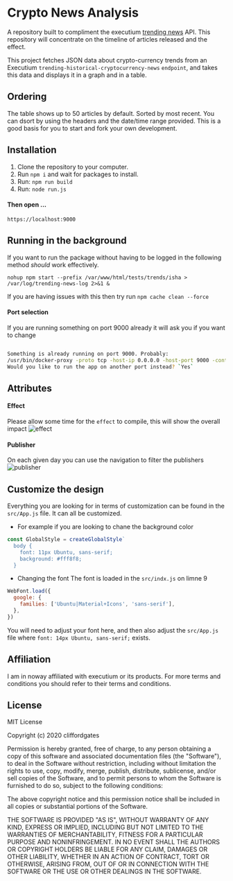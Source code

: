 # Crypto News Analysis
A repository built to compliment the executium [trending news](https://github.com/executium/trending-historical-cryptocurrency-news) API. This repository will concentrate on the timeline of articles released and the effect.

This project fetches JSON data about crypto-currency trends from an Executium `trending-historical-cryptocurrency-news` `endpoint`, and takes this data and displays it in a graph and in a table.

## Ordering
The table shows up to 50 articles by default. Sorted by most recent. You can dsort by using the headers and the date/time range provided. This is a good basis for you to start and fork your own development.

## Installation

1. Clone the repository to your computer.
2. Run `npm i` and wait for packages to install.
3. Run: `npm run build`
4. Run: `node run.js`

#### Then open ...

```
https://localhost:9000
```

## Running in the background
If you want to run the package without having to be logged in the following method *should* work effectively.

```
nohup npm start --prefix /var/www/html/tests/trends/isha > /var/log/trending-news-log 2>&1 &
```
If you are having issues with this then try run `npm cache clean --force`

#### Port selection
If you are running something on port 9000 already it will ask you if you want to change
```bash

Something is already running on port 9000. Probably:
/usr/bin/docker-proxy -proto tcp -host-ip 0.0.0.0 -host-port 9000 -container-ip x.x.x.x -container-port 9000 (pid 9053)
Would you like to run the app on another port instead? `Yes` 

```

## Attributes

#### Effect
Please allow some time for the `effect` to compile, this will show the overall impact
![effect](https://i.imgur.com/mJWhcFW.jpg)

#### Publisher
On each given day you can use the navigation to filter the publishers
![publisher](https://i.imgur.com/gZX45fq.jpg)

## Customize the design
Everything you are looking for in terms of customization can be found in the `src/App.js` file. It can all be customized.

- For example if you are looking to chane the background color

```javascript
const GlobalStyle = createGlobalStyle`
  body {
    font: 11px Ubuntu, sans-serif;
    background: #fff8f8;
  }
```

- Changing the font
The font is loaded in the `src/indx.js` on limne 9

```javascript
WebFont.load({
  google: {
    families: ['Ubuntu|Material+Icons', 'sans-serif'],
  },
})
```
You will need to adjust your font here, and then also adjust the  `src/App.js` file where `font: 14px Ubuntu, sans-serif;` exists.

## Affiliation
I am in noway affiliated with executium or its products. For more terms and conditions you should refer to their terms and conditions.

## License

MIT License

Copyright (c) 2020 cliffordgates

Permission is hereby granted, free of charge, to any person obtaining a copy
of this software and associated documentation files (the "Software"), to deal
in the Software without restriction, including without limitation the rights
to use, copy, modify, merge, publish, distribute, sublicense, and/or sell
copies of the Software, and to permit persons to whom the Software is
furnished to do so, subject to the following conditions:

The above copyright notice and this permission notice shall be included in all
copies or substantial portions of the Software.

THE SOFTWARE IS PROVIDED "AS IS", WITHOUT WARRANTY OF ANY KIND, EXPRESS OR
IMPLIED, INCLUDING BUT NOT LIMITED TO THE WARRANTIES OF MERCHANTABILITY,
FITNESS FOR A PARTICULAR PURPOSE AND NONINFRINGEMENT. IN NO EVENT SHALL THE
AUTHORS OR COPYRIGHT HOLDERS BE LIABLE FOR ANY CLAIM, DAMAGES OR OTHER
LIABILITY, WHETHER IN AN ACTION OF CONTRACT, TORT OR OTHERWISE, ARISING FROM,
OUT OF OR IN CONNECTION WITH THE SOFTWARE OR THE USE OR OTHER DEALINGS IN THE
SOFTWARE.
